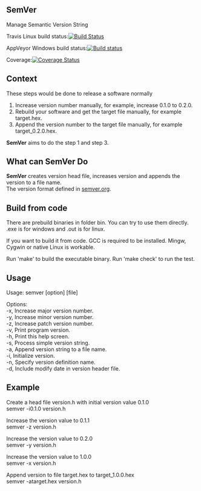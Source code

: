 ## SemVer
Manage Semantic Version String

Travis Linux build status:[![Build Status](https://travis-ci.org/hyller/SemVer.svg?branch=master)](https://travis-ci.org/hyller/SemVer)

AppVeyor Windows build status:[![Build status](https://ci.appveyor.com/api/projects/status/26b3umg466awcd6m?svg=true)](https://ci.appveyor.com/project/hyller/semver)

Coverage:[![Coverage Status](https://coveralls.io/repos/github/hyller/SemVer/badge.svg?branch=master)](https://coveralls.io/github/hyller/SemVer?branch=master)

## Context
These steps would be done to release a software normally  
1) Increase version number manually, for example, increase 0.1.0 to 0.2.0.  
2) Rebuild your software and get the target file manually, for example target.hex.  
3) Append the version number to the target file manually, for example target_0.2.0.hex.  

**SemVer** aims to do the step 1 and step 3.


## What can SemVer Do

**SemVer** creates version head file, increases version and appends the version to a file name.  
The version format defined in [semver.org](http://semver.org).  

## Build from code

There are prebuild binaries in folder bin. You can try to use them directly. .exe is for windows and .out is for linux.

If you want to build it from code. GCC is required to be installed. Mingw, Cygwin or native Linux is workable.

Run 'make' to build the executable binary. Run 'make check' to run the test.

## Usage

Usage: semver [option] [file]  
  
Options:  
-x,  Increase major version number.  
-y,  Increase minor version number.  
-z,  Increase patch version number.  
-v,  Print program version.  
-h,  Print this help screen.  
-s,  Process simple version string.  
-a,  Append version string to a file name.  
-i,  Initialize version.  
-n,  Specify version definition name.   
-d,  Include modify date in version header file.   

## Example

Create a head file version.h with initial version value 0.1.0  
	semver -i0.1.0 version.h

Increase the version value to 0.1.1  
	semver -z version.h

Increase the version value to 0.2.0  
	semver -y version.h

Increase the version value to 1.0.0  
	semver -x version.h

Append version to file target.hex to target_1.0.0.hex  
	semver -atarget.hex version.h




